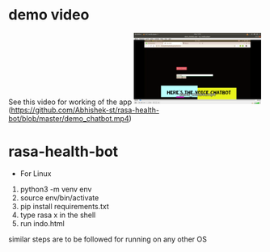 # demo video

See this video for working of the app
<img src="https://github.com/Abhishek-st/rasa-health-bot/blob/master/Screenshot%20from%202020-07-27%2012-22-51.png" width="50%"/>
(https://github.com/Abhishek-st/rasa-health-bot/blob/master/demo_chatbot.mp4)

# rasa-health-bot
- For Linux 
1) python3 -m venv env
2) source env/bin/activate
3) pip install requirements.txt
4) type rasa x in the shell
5) run indo.html

similar steps are to be followed for running on any other OS
